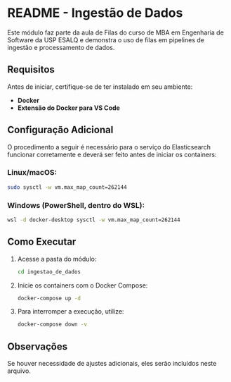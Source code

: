# README - Ingestão de Dados

Este módulo faz parte da aula de Filas do curso de MBA em Engenharia de Software da USP ESALQ e demonstra o uso de filas em pipelines de ingestão e processamento de dados.

## Requisitos

Antes de iniciar, certifique-se de ter instalado em seu ambiente:

- **Docker**
- **Extensão do Docker para VS Code**

## Configuração Adicional

O procedimento a seguir é necessário para o serviço do Elasticsearch funcionar corretamente e deverá ser feito antes de iniciar os containers:

### Linux/macOS:

```sh
sudo sysctl -w vm.max_map_count=262144
```

### Windows (PowerShell, dentro do WSL):

```sh
wsl -d docker-desktop sysctl -w vm.max_map_count=262144
```

## Como Executar

1. Acesse a pasta do módulo:
   ```sh
   cd ingestao_de_dados
   ```
2. Inicie os containers com o Docker Compose:
   ```sh
   docker-compose up -d
   ```
3. Para interromper a execução, utilize:
   ```sh
   docker-compose down -v
   ```

## Observações

Se houver necessidade de ajustes adicionais, eles serão incluídos neste arquivo.
